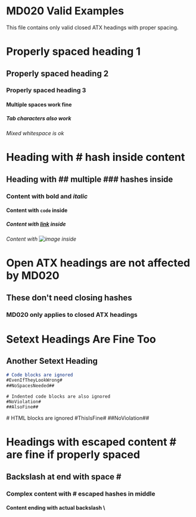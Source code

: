 # MD020 Valid Examples

This file contains only valid closed ATX headings with proper spacing.

# Properly spaced heading 1 #

## Properly spaced heading 2 ##

### Properly spaced heading 3 ###

#### Multiple spaces work fine    ####

##### Tab characters also work	#####

###### Mixed whitespace is ok 	######

# Heading with # hash inside content #

## Heading with ## multiple ### hashes inside ##

### Content with **bold** and *italic* ###

#### Content with `code` inside ####

##### Content with [link](url) inside #####

###### Content with ![image](url) inside ######

# Open ATX headings are not affected by MD020

## These don't need closing hashes

### MD020 only applies to closed ATX headings

Setext Headings Are Fine Too
=============================

Another Setext Heading
----------------------

```markdown
# Code blocks are ignored
#EvenIfTheyLookWrong#
##NoSpacesNeeded##
```

    # Indented code blocks are also ignored
    #NoViolation#
    ##AlsoFine##

<div>
# HTML blocks are ignored
#ThisIsFine#
##NoViolation##
</div>

# Headings with escaped content \# are fine if properly spaced #

## Backslash at end with space \# ##

### Complex content with \# escaped hashes in middle ###

#### Content ending with actual backslash \ ####